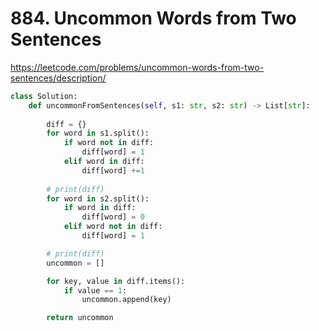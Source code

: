 # 884. Uncommon Words from Two Sentences
https://leetcode.com/problems/uncommon-words-from-two-sentences/description/

```python
class Solution:
    def uncommonFromSentences(self, s1: str, s2: str) -> List[str]:
        
        diff = {}
        for word in s1.split():
            if word not in diff:
                diff[word] = 1
            elif word in diff:
                diff[word] +=1
        
        # print(diff)
        for word in s2.split():
            if word in diff:
                diff[word] = 0
            elif word not in diff:
                diff[word] = 1

        # print(diff)
        uncommon = []

        for key, value in diff.items():
            if value == 1:
                uncommon.append(key)

        return uncommon
```
